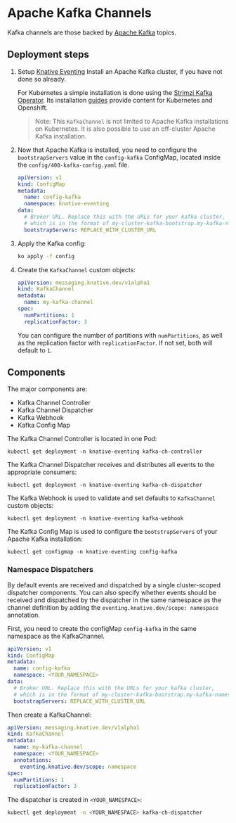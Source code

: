 # Apache Kafka Channels

Kafka channels are those backed by [Apache Kafka](http://kafka.apache.org/)
topics.

## Deployment steps

1. Setup [Knative Eventing](../../DEVELOPMENT.md) Install an Apache Kafka
   cluster, if you have not done so already.

   For Kubernetes a simple installation is done using the
   [Strimzi Kafka Operator](http://strimzi.io). Its installation
   [guides](http://strimzi.io/quickstarts/) provide content for Kubernetes and
   Openshift.

   > Note: This `KafkaChannel` is not limited to Apache Kafka installations on
   > Kubernetes. It is also possible to use an off-cluster Apache Kafka
   > installation.

1. Now that Apache Kafka is installed, you need to configure the
   `bootstrapServers` value in the `config-kafka` ConfigMap, located inside the
   `config/400-kafka-config.yaml` file.

   ```yaml
   apiVersion: v1
   kind: ConfigMap
   metadata:
     name: config-kafka
     namespace: knative-eventing
   data:
     # Broker URL. Replace this with the URLs for your kafka cluster,
     # which is in the format of my-cluster-kafka-bootstrap.my-kafka-namespace:9092.
     bootstrapServers: REPLACE_WITH_CLUSTER_URL
   ```

1. Apply the Kafka config:

   ```sh
   ko apply -f config
   ```

1. Create the `KafkaChannel` custom objects:

   ```yaml
   apiVersion: messaging.knative.dev/v1alpha1
   kind: KafkaChannel
   metadata:
     name: my-kafka-channel
   spec:
     numPartitions: 1
     replicationFactor: 3
   ```

   You can configure the number of partitions with `numPartitions`, as well as
   the replication factor with `replicationFactor`. If not set, both will
   default to `1`.

## Components

The major components are:

- Kafka Channel Controller
- Kafka Channel Dispatcher
- Kafka Webhook
- Kafka Config Map

The Kafka Channel Controller is located in one Pod:

```shell
kubectl get deployment -n knative-eventing kafka-ch-controller
```

The Kafka Channel Dispatcher receives and distributes all events to the
appropriate consumers:

```shell
kubectl get deployment -n knative-eventing kafka-ch-dispatcher
```

The Kafka Webhook is used to validate and set defaults to `KafkaChannel` custom
objects:

```shell
kubectl get deployment -n knative-eventing kafka-webhook
```

The Kafka Config Map is used to configure the `bootstrapServers` of your Apache
Kafka installation:

```shell
kubectl get configmap -n knative-eventing config-kafka
```

### Namespace Dispatchers

By default events are received and dispatched by a single cluster-scoped dispatcher components. You can also specify whether events should be received and dispatched by the dispatcher in the same namespace as the channel definition by adding the
`eventing.knative.dev/scope: namespace` annotation.

First, you need to create the configMap `config-kafka` in the same namespace as the KafkaChannel.

```yaml
apiVersion: v1
kind: ConfigMap
metadata:
  name: config-kafka
  namespace: <YOUR_NAMESPACE>
data:
  # Broker URL. Replace this with the URLs for your kafka cluster,
  # which is in the format of my-cluster-kafka-bootstrap.my-kafka-namespace:9092.
  bootstrapServers: REPLACE_WITH_CLUSTER_URL
```

Then create a KafkaChannel:

```yaml
apiVersion: messaging.knative.dev/v1alpha1
kind: KafkaChannel
metadata:
  name: my-kafka-channel
  namespace: <YOUR_NAMESPACE>
  annotations:
    eventing.knative.dev/scope: namespace
spec:
  numPartitions: 1
  replicationFactor: 3
```

The dispatcher is created in `<YOUR_NAMESPACE>`:

```sh
kubectl get deployment -n <YOUR_NAMESPACE> kafka-ch-dispatcher
```

